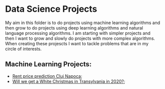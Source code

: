 # Data Science Projects
My aim in this folder is to do projects using machine learning algorithms and then grow to do projects using deep learning algorithms and natural language processing algorithms. I am starting with simpler projects and then I want to grow and slowly do projects with more complex algorithms. 
When creating these projescts I want to tackle problems that are in my circle of interests.

## Machine Learning Projects:
* [Rent price prediction Cluj Napoca](https://github.com/MorturaLaura/Projects/tree/main/Data%20Science%20Projects/Rent%20price%20prediction%20Cluj%20Napoca);
* [Will we get a White Christmas in Transylvania in 2020?](https://github.com/MorturaLaura/Projects/tree/main/Data%20Science%20Projects/Will%20we%20get%20a%20White%20Christmas%20in%20Transylvania%20in%202020);
